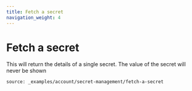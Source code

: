 ```yaml
---
title: Fetch a secret
navigation_weight: 4
---
```


# Fetch a secret

This will return the details of a single secret. The value of the secret will
never be shown

```building_blocks
source: _examples/account/secret-management/fetch-a-secret
```
